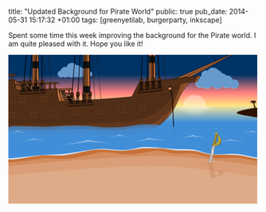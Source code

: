 title: "Updated Background for Pirate World"
public: true
pub_date: 2014-05-31 15:17:32 +01:00
tags: [greenyetilab, burgerparty, inkscape]


Spent some time this week improving the background for the Pirate world. I am quite pleased with it. Hope you like it!

[![Background for Pirate World](thumb-background.png)](background.png)
